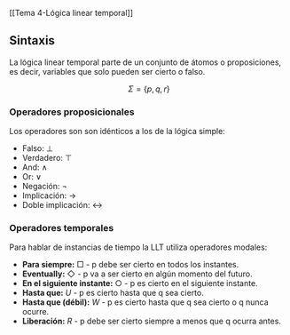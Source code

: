 [[Tema 4-Lógica linear temporal]]

## Sintaxis
La lógica linear temporal parte de un conjunto de átomos o proposiciones, es decir, variables que solo pueden ser cierto o falso. 

$$\Sigma = \{p, q, r\}$$

### Operadores proposicionales
Los operadores son son idénticos a los de la lógica simple:
+ Falso: $\bot$
+ Verdadero: $\top$
+ And: $\land$
+ Or: $\lor$
+ Negación: $\neg$
+ Implicación: $\rightarrow$
+ Doble implicación: $\leftrightarrow$

### Operadores temporales
Para hablar de instancias de tiempo la LLT utiliza operadores modales:
+ **Para siempre:** $\Box$ - p debe ser cierto en todos los instantes.
+ **Eventually:** $\Diamond$ - p va a ser cierto en algún momento del futuro.
+ **En el siguiente instante:** $\bigcirc$ - p es cierto en el siguiente instante.
+ **Hasta que:** $U$ - p es cierto hasta que q sea cierto.
+ **Hasta que (débil):** $W$ - p es cierto hasta que q sea cierto o q nunca ocurre.
+ **Liberación:** $R$ - p debe ser cierto siempre a menos que q ocurra antes.

